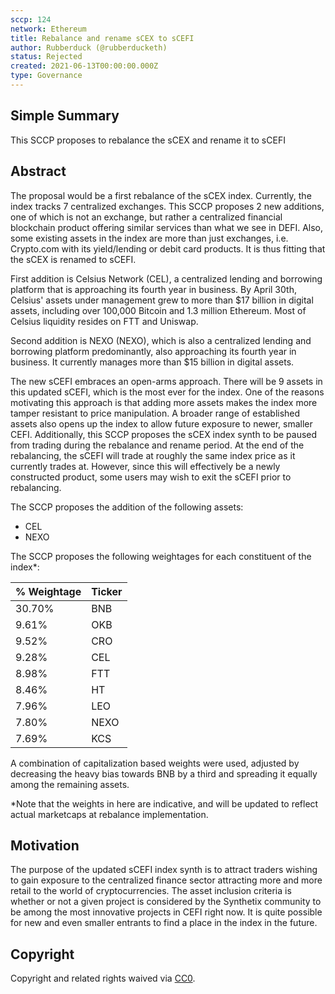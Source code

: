 ```yaml
---
sccp: 124
network: Ethereum
title: Rebalance and rename sCEX to sCEFI
author: Rubberduck (@rubberducketh)
status: Rejected
created: 2021-06-13T00:00:00.000Z
type: Governance
---
```


<!--You can leave these HTML comments in your merged SIP and delete the visible duplicate text guides, they will not appear and may be helpful to refer to if you edit it again. This is the suggested template for new SCCPs. Note that an SCCP number will be assigned by an editor. When opening a pull request to submit your SCCP, please use an abbreviated title in the filename, `sccp-draft_title_abbrev.md`. The title should be 44 characters or less.-->

## Simple Summary

<!--"If you can't explain it simply, you don't understand it well enough." Provide a simplified and layman-accessible explanation of the SCCP.-->

This SCCP proposes to rebalance the sCEX and rename it to sCEFI

## Abstract

<!--A short (~200 word) description of the variable change proposed.-->

The proposal would be a first rebalance of the sCEX index. Currently, the index tracks 7 centralized exchanges.
This SCCP proposes 2 new additions, one of which is not an exchange, but rather a centralized financial blockchain product offering similar services than what we see in DEFI. Also, some existing assets in the index are more than just exchanges, i.e. Crypto.com with its yield/lending or debit card products. It is thus fitting that the sCEX is renamed to sCEFI.

First addition is Celsius Network (CEL), a centralized lending and borrowing platform that is approaching its fourth year in business. By April 30th, Celsius' assets under management grew to more than $17 billion in digital assets, including over 100,000 Bitcoin and 1.3 million Ethereum. Most of Celsius liquidity resides on FTT and Uniswap.

Second addition is NEXO (NEXO), which is also a centralized lending and borrowing platform predominantly, also approaching its fourth year in business. It currently manages more than $15 billion in digital assets.

The new sCEFI embraces an open-arms approach. There will be 9 assets in this updated sCEFI, which is the most ever for the index. One of the reasons motivating this approach is that adding more assets makes the index more tamper resistant to price manipulation. A broader range of established assets also opens up the index to allow future exposure to newer, smaller CEFI.
Additionally, this SCCP proposes the sCEX index synth to be paused from trading during the rebalance and rename period. At the end of the rebalancing, the sCEFI will trade at roughly the same index price as it currently trades at. However, since this will effectively be a newly constructed product, some users may wish to exit the sCEFI prior to rebalancing.

The SCCP proposes the addition of the following assets:

- CEL
- NEXO

The SCCP proposes the following weightages for each constituent of the index\*:

| % Weightage | Ticker |
| ----------- | ------ |
| 30.70%      | BNB    |
| 9.61%       | OKB    |
| 9.52%       | CRO    |
| 9.28%       | CEL    |
| 8.98%       | FTT    |
| 8.46%       | HT     |
| 7.96%       | LEO    |
| 7.80%       | NEXO   |
| 7.69%       | KCS    |

A combination of capitalization based weights were used, adjusted by decreasing the heavy bias towards BNB by a third and spreading it equally among the remaining assets.

\*Note that the weights in here are indicative, and will be updated to reflect actual marketcaps at rebalance implementation.

## Motivation

<!--The motivation is critical for SCCPs that want to update variables within Synthetix. It should clearly explain why the existing variable is not incentive aligned. SCCP submissions without sufficient motivation may be rejected outright.-->

The purpose of the updated sCEFI index synth is to attract traders wishing to gain exposure to the centralized finance sector attracting more and more retail to the world of cryptocurrencies. The asset inclusion criteria is whether or not a given project is considered by the Synthetix community to be among the most innovative projects in CEFI right now. It is quite possible for new and even smaller entrants to find a place in the index in the future.

## Copyright

Copyright and related rights waived via [CC0](https://creativecommons.org/publicdomain/zero/1.0/).
